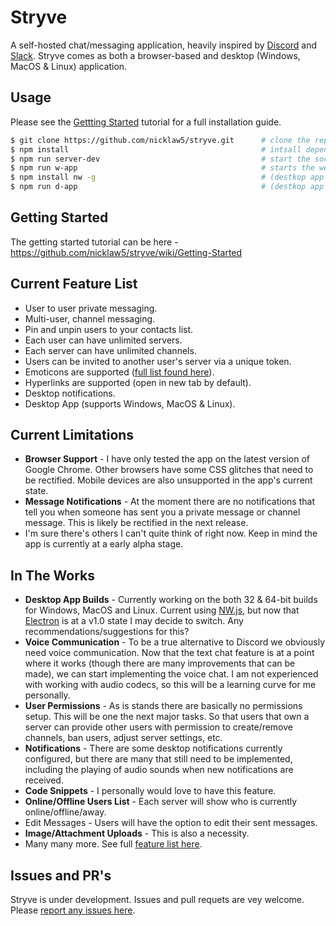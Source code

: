 # Stryve
A self-hosted chat/messaging application, heavily inspired by [Discord](https://discordapp.com/) and [Slack](https://slack.com/). Stryve comes as both a browser-based and desktop (Windows, MacOS & Linux) application.

## Usage
Please see the [Gettting Started](https://github.com/nicklaw5/stryve/wiki/Getting-Started) tutorial for a full installation guide.
```bash
$ git clone https://github.com/nicklaw5/stryve.git      # clone the repo
$ npm install                                           # intsall dependencies
$ npm run server-dev                                    # start the socket.io server in debug mode
$ npm run w-app                                         # starts the web client on http://localhost:8080/
$ npm install nw -g                                     # (destkop app only) install node-webkit globally
$ npm run d-app                                         # (destkop app only) starts the desktop app
```

## Getting Started
The getting started tutorial can be here - https://github.com/nicklaw5/stryve/wiki/Getting-Started

## Current Feature List
- User to user private messaging.
- Multi-user, channel messaging.
- Pin and unpin users to your contacts list.
- Each user can have unlimited servers.
- Each server can have unlimited channels.
- Users can be invited to another user's server via a unique token.
- Emoticons are supported ([full list found here](http://hassankhan.me/emojify.js/)).
- Hyperlinks are supported (open in new tab by default).
- Desktop notifications.
- Desktop App (supports Windows, MacOS & Linux).

## Current Limitations
- **Browser Support** - I have only tested the app on the latest version of Google Chrome. Other browsers have some CSS glitches that need to be rectified. Mobile devices are also unsupported in the app's current state.
- **Message Notifications** - At the moment there are no notifications that tell you when someone has sent you a private message or channel message. This is likely be rectified in the next release.
- I'm sure there's others I can't quite think of right now. Keep in mind the app is currently at a early alpha stage.

## In The Works
- **Desktop App Builds** - Currently working on the  both 32 & 64-bit builds for Windows, MacOS and Linux. Current using [NW.js](http://nwjs.io/), but now that [Electron](http://electron.atom.io/) is at a v1.0 state I may decide to switch. Any recommendations/suggestions for this?
- **Voice Communication** - To be a true alternative to Discord we obviously need voice communication. Now that the text chat feature is at a point where it works (though there are many improvements that can be made), we can start implementing the voice chat. I am not experienced with working with audio codecs, so this will be a learning curve for me personally.
- **User Permissions** - As is stands there are basically no permissions setup. This will be one the next major tasks. So that users that own a server can provide other users with permission to create/remove channels, ban users, adjust server settings, etc.
- **Notifications** - There are some desktop notifications currently configured, but there are many that still need to be implemented, including the playing of audio sounds when new notifications are received.
- **Code Snippets** - I personally would love to have this feature.
- **Online/Offline Users List** - Each server will show who is currently online/offline/away.
- Edit Messages - Users will have the option to edit their sent messages.
- **Image/Attachment Uploads** - This is also a necessity.
- Many many more. See full [feature list here](https://github.com/nicklaw5/stryve/issues?q=is%3Aissue+is%3Aopen+label%3A%22feature+request%22).

## Issues and PR's
Stryve is under development. Issues and pull requets are vey welcome. Please [report any issues here](https://github.com/nicklaw5/stryve//issues).
